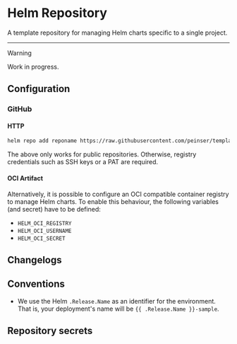 # Helm Repository

A template repository for managing Helm charts specific to a single project.

--------------------------------------------------------------------------------

> [!WARNING]
> Work in progress.

## Configuration

### GitHub

#### HTTP

```bash
helm repo add reponame https://raw.githubusercontent.com/peinser/template-helm/main/repo
```

The above only works for public repositories. Otherwise, registry credentials such as SSH keys or a PAT are required.

#### OCI Artifact

Alternatively, it is possible to configure an OCI compatible container registry to manage Helm charts. To enable
this behaviour, the following variables (and secret) have to be defined:

- `HELM_OCI_REGISTRY`
- `HELM_OCI_USERNAME`
- `HELM_OCI_SECRET`

## Changelogs

## Conventions

- We use the Helm `.Release.Name` as an identifier for the environment. That is, your deployment's name will be `{{ .Release.Name }}-sample`.

## Repository secrets
